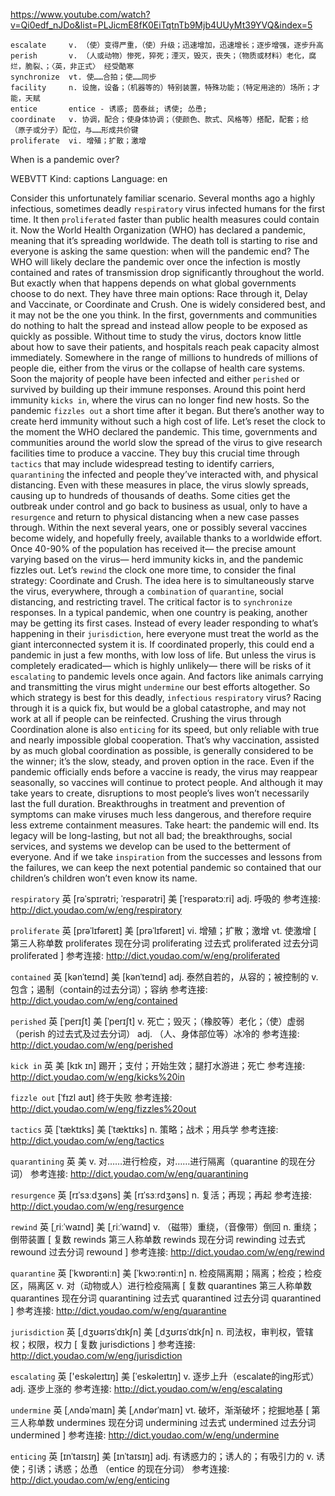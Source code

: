 
https://www.youtube.com/watch?v=Qi0edf_nJDo&list=PLJicmE8fK0EiTqtnTb9Mjb4UUyMt39YVQ&index=5

```
escalate     v. （使）变得严重，（使）升级；迅速增加，迅速增长；逐步增强，逐步升高        
perish       v. （人或动物）惨死，猝死；湮灭，毁灭，丧失；（物质或材料）老化，腐烂，脆裂、；〈英，非正式〉 经受酷寒          
synchronize  vt. 使……合拍；使……同步  
facility     n. 设施，设备；（机器等的）特别装置，特殊功能；（特定用途的）场所；才能，天赋
entice       entice - 诱惑; 茵泰丝; 诱使; 怂恿;
coordinate   v. 协调，配合；使身体协调；（使颜色、款式、风格等）搭配，配套；给 （原子或分子）配位，与……形成共价键  
proliferate  vi. 增殖；扩散；激增  
```

When is a pandemic over?

WEBVTT Kind: captions Language: en 

Consider this unfortunately familiar scenario. Several months ago a highly infectious, sometimes deadly `respiratory` virus infected humans for the first time. It then `proliferated` faster than public health measures could contain it. Now the World Health Organization (WHO) has declared a pandemic, meaning that it’s spreading worldwide. The death toll is starting to rise and everyone is asking the same question: when will the pandemic end? The WHO will likely declare the pandemic over once the infection is mostly contained and rates of transmission drop significantly throughout the world. But exactly when that happens depends on what global governments choose to do next. They have three main options: Race through it, Delay and Vaccinate, or Coordinate and Crush. One is widely considered best, and it may not be the one you think. In the first, governments and communities do nothing to halt the spread and instead allow people to be exposed as quickly as possible. Without time to study the virus, doctors know little about how to save their patients, and hospitals reach peak capacity almost immediately. Somewhere in the range of millions to hundreds of millions of people die, either from the virus or the collapse of health care systems. Soon the majority of people have been infected and either `perished` or survived by building up their immune responses. Around this point herd immunity `kicks in`, where the virus can no longer find new hosts. So the pandemic `fizzles out` a short time after it began. But there’s another way to create herd immunity without such a high cost of life. Let’s reset the clock to the moment the WHO declared the pandemic. This time, governments and communities around the world slow the spread of the virus to give research facilities time to produce a vaccine. They buy this crucial time through `tactics` that may include widespread testing to identify carriers, `quarantining` the infected and people they’ve interacted with, and physical distancing. Even with these measures in place, the virus slowly spreads, causing up to hundreds of thousands of deaths. Some cities get the outbreak under control and go back to business as usual, only to have a `resurgence` and return to physical distancing when a new case passes through. Within the next several years, one or possibly several vaccines become widely, and hopefully freely, available thanks to a worldwide effort. Once 40-90% of the population has received it— the precise amount varying based on the virus— herd immunity kicks in, and the pandemic fizzles out. Let’s `rewind` the clock one more time, to consider the final strategy: Coordinate and Crush. The idea here is to simultaneously starve the virus, everywhere, through a `combination` of `quarantine`, social distancing, and restricting travel. The critical factor is to `synchronize` responses. In a typical pandemic, when one country is peaking, another may be getting its first cases. Instead of every leader responding to what’s happening in their `jurisdiction`, here everyone must treat the world as the giant interconnected system it is. If coordinated properly, this could end a pandemic in just a few months, with low loss of life. But unless the virus is completely eradicated— which is highly unlikely— there will be risks of it `escalating` to pandemic levels once again. And factors like animals carrying and transmitting the virus might `undermine` our best efforts altogether. So which strategy is best for this deadly, `infectious` `respiratory` virus? Racing through it is a quick fix, but would be a global catastrophe, and may not work at all if people can be reinfected. Crushing the virus through Coordination alone is also `enticing` for its speed, but only reliable with true and nearly impossible global cooperation. That’s why vaccination, assisted by as much global coordination as possible, is generally considered to be the winner; it’s the slow, steady, and proven option in the race. Even if the pandemic officially ends before a vaccine is ready, the virus may reappear seasonally, so vaccines will continue to protect people. And although it may take years to create, disruptions to most people’s lives won’t necessarily last the full duration. Breakthroughs in treatment and prevention of symptoms can make viruses much less dangerous, and therefore require less extreme containment measures. Take heart: the pandemic will end. Its legacy will be long-lasting, but not all bad; the breakthroughs, social services, and systems we develop can be used to the betterment of everyone. And if we take `inspiration` from the successes and lessons from the failures, we can keep the next potential pandemic so contained that our children’s children won’t even know its name. 


`respiratory` 英 [rəˈspɪrətri; ˈrespərətri] 美 [ˈrespərətɔːri] 
 adj. 呼吸的
参考连接: http://dict.youdao.com/w/eng/respiratory


`proliferate` 英 [prəˈlɪfəreɪt] 美 [prəˈlɪfəreɪt] 
 vi. 增殖；扩散；激增 vt. 使激增 [ 第三人称单数 proliferates 现在分词 proliferating 过去式 proliferated 过去分词 proliferated ]
参考连接: http://dict.youdao.com/w/eng/proliferated


`contained` 英 [kənˈteɪnd] 美 [kənˈteɪnd] 
 adj. 泰然自若的，从容的；被控制的 v. 包含；遏制（contain的过去分词）；容纳
参考连接: http://dict.youdao.com/w/eng/contained


`perished` 英 [ˈperɪʃt] 美 [ˈperɪʃt] 
 v. 死亡；毁灭；（橡胶等）老化；（使）虚弱（perish 的过去式及过去分词） adj. （人、身体部位等）冰冷的
参考连接: http://dict.youdao.com/w/eng/perished


`kick in` 英 美 [kɪk ɪn] 
 踢开；支付；开始生效；腿打水游进；死亡
参考连接: http://dict.youdao.com/w/eng/kicks%20in


`fizzle out` [ˈfɪzl aʊt] 
 终于失败
参考连接: http://dict.youdao.com/w/eng/fizzles%20out


`tactics` 英 [ˈtæktɪks] 美 [ˈtæktɪks] 
 n. 策略；战术；用兵学
参考连接: http://dict.youdao.com/w/eng/tactics


`quarantining` 英 美 
 v. 对……进行检疫，对……进行隔离（quarantine 的现在分词）
参考连接: http://dict.youdao.com/w/eng/quarantining


`resurgence` 英 [rɪˈsɜːdʒəns] 美 [rɪˈsɜːrdʒəns] 
 n. 复活；再现；再起
参考连接: http://dict.youdao.com/w/eng/resurgence


`rewind` 英 [ˌriːˈwaɪnd] 美 [ˌriːˈwaɪnd] 
 v. （磁带）重绕，（音像带）倒回 n. 重绕；倒带装置 [ 复数 rewinds 第三人称单数 rewinds 现在分词 rewinding 过去式 rewound 过去分词 rewound ]
参考连接: http://dict.youdao.com/w/eng/rewind


`quarantine` 英 [ˈkwɒrəntiːn] 美 [ˈkwɔːrəntiːn] 
 n. 检疫隔离期；隔离；检疫；检疫区，隔离区 v. 对（动物或人）进行检疫隔离 [ 复数 quarantines 第三人称单数 quarantines 现在分词 quarantining 过去式 quarantined 过去分词 quarantined ]
参考连接: http://dict.youdao.com/w/eng/quarantine


`jurisdiction` 英 [ˌdʒʊərɪsˈdɪkʃn] 美 [ˌdʒʊrɪsˈdɪkʃn] 
 n. 司法权，审判权，管辖权；权限，权力 [ 复数 jurisdictions ]
参考连接: http://dict.youdao.com/w/eng/jurisdiction


`escalating` 英 ['eskəleɪtɪŋ] 美 [ˈeskəleɪtɪŋ] 
 v. 逐步上升（escalate的ing形式） adj. 逐步上涨的
参考连接: http://dict.youdao.com/w/eng/escalating


`undermine` 英 [ˌʌndəˈmaɪn] 美 [ˌʌndərˈmaɪn] 
 vt. 破坏，渐渐破坏；挖掘地基 [ 第三人称单数 undermines 现在分词 undermining 过去式 undermined 过去分词 undermined ]
参考连接: http://dict.youdao.com/w/eng/undermine


`enticing` 英 [ɪnˈtaɪsɪŋ] 美 [ɪnˈtaɪsɪŋ] 
 adj. 有诱惑力的；诱人的；有吸引力的 v. 诱使；引诱；诱惑；怂恿 （entice 的现在分词）
参考连接: http://dict.youdao.com/w/eng/enticing


